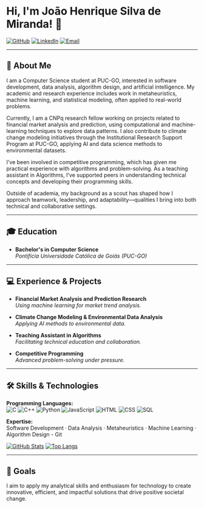 # Hi, I'm João Henrique Silva de Miranda! 👋

[![GitHub](https://img.shields.io/badge/GitHub-JoaoHMiranda-181717?style=flat&logo=github&logoColor=white)](https://github.com/JoaoHMiranda)
[![LinkedIn](https://img.shields.io/badge/LinkedIn-João%20Henrique-0A66C2?style=flat&logo=linkedin&logoColor=white)](https://www.linkedin.com/in/joao-henrique-silva-de-miranda)
[![Email](https://img.shields.io/badge/Email-joaohsm13%40gmail.com-D14836?style=flat&logo=gmail&logoColor=white)](mailto:joaohsm13@gmail.com)

---

## 🚀 About Me

I am a Computer Science student at PUC-GO, interested in software development, data analysis, algorithm design, and artificial intelligence. My academic and research experience includes work in metaheuristics, machine learning, and statistical modeling, often applied to real-world problems.

Currently, I am a CNPq research fellow working on projects related to financial market analysis and prediction, using computational and machine-learning techniques to explore data patterns. I also contribute to climate change modeling initiatives through the Institutional Research Support Program at PUC-GO, applying AI and data science methods to environmental datasets.

I've been involved in competitive programming, which has given me practical experience with algorithms and problem-solving. As a teaching assistant in Algorithms, I've supported peers in understanding technical concepts and developing their programming skills.

Outside of academia, my background as a scout has shaped how I approach teamwork, leadership, and adaptability—qualities I bring into both technical and collaborative settings.

---

## 🎓 Education

- **Bachelor's in Computer Science**  
  *Pontifícia Universidade Católica de Goiás (PUC-GO)*

---

## 💻 Experience & Projects

- **Financial Market Analysis and Prediction Research**  
  *Using machine learning for market trend analysis.*

- **Climate Change Modeling & Environmental Data Analysis**  
  *Applying AI methods to environmental data.*

- **Teaching Assistant in Algorithms**  
  *Facilitating technical education and collaboration.*

- **Competitive Programming**  
  *Advanced problem-solving under pressure.*

---

## 🛠️ Skills & Technologies

**Programming Languages:**  
![C](https://img.shields.io/badge/C-00599C?style=for-the-badge&logo=c&logoColor=white)
![C++](https://img.shields.io/badge/C++-00599C?style=for-the-badge&logo=c%2B%2B&logoColor=white)
![Python](https://img.shields.io/badge/Python-3776AB?style=for-the-badge&logo=python&logoColor=white)
![JavaScript](https://img.shields.io/badge/JavaScript-F7DF1E?style=for-the-badge&logo=javascript&logoColor=black)
![HTML](https://img.shields.io/badge/HTML-E34F26?style=for-the-badge&logo=html5&logoColor=white)
![CSS](https://img.shields.io/badge/CSS-1572B6?style=for-the-badge&logo=css3&logoColor=white)
![SQL](https://img.shields.io/badge/SQL-4479A1?style=for-the-badge&logo=mysql&logoColor=white)


**Expertise:**  
Software Development · Data Analysis · Metaheuristics · Machine Learning · Algorithm Design - Git

[![GitHub Stats](https://github-readme-stats.vercel.app/api?username=JoaoHMiranda&show_icons=true&theme=dark)](https://github.com/JoaoHMiranda)
[![Top Langs](https://github-readme-stats.vercel.app/api/top-langs/?username=JoaoHMiranda&layout=compact&theme=dark)](https://github.com/JoaoHMiranda)


---

## 🎯 Goals

I aim to apply my analytical skills and enthusiasm for technology to create innovative, efficient, and impactful solutions that drive positive societal change.

